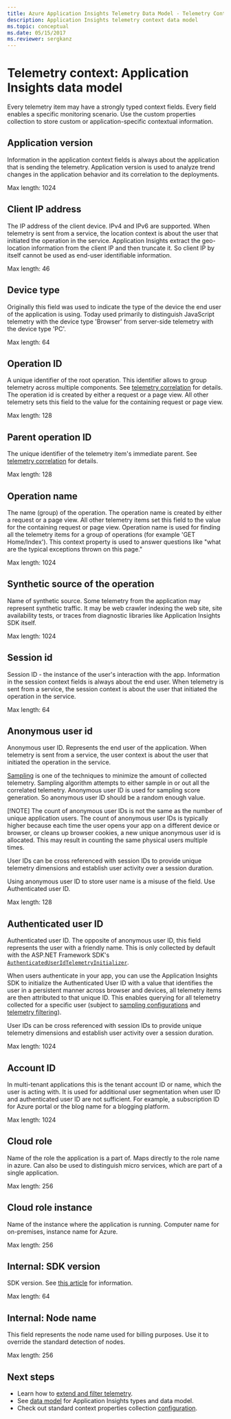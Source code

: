 ```yaml
---
title: Azure Application Insights Telemetry Data Model - Telemetry Context | Microsoft Docs
description: Application Insights telemetry context data model
ms.topic: conceptual
ms.date: 05/15/2017
ms.reviewer: sergkanz
---
```


# Telemetry context: Application Insights data model

Every telemetry item may have a strongly typed context fields. Every field enables a specific monitoring scenario. Use the custom properties collection to store custom or application-specific contextual information.


## Application version

Information in the application context fields is always about the application that is sending the telemetry. Application version is used to analyze trend changes in the application behavior and its correlation to the deployments.

Max length: 1024


## Client IP address

The IP address of the client device. IPv4 and IPv6 are supported. When telemetry is sent from a service, the location context is about the user that initiated the operation in the service. Application Insights extract the geo-location information from the client IP and then truncate it. So client IP by itself cannot be used as end-user identifiable information. 

Max length: 46


## Device type

Originally this field was used to indicate the type of the device the end user of the application is using. Today used primarily to distinguish JavaScript telemetry with the device type 'Browser' from server-side telemetry with the device type 'PC'.

Max length: 64


## Operation ID

A unique identifier of the root operation. This identifier allows to group telemetry across multiple components. See [telemetry correlation](./correlation.md) for details. The operation id is created by either a request or a page view. All other telemetry sets this field to the value for the containing request or page view. 

Max length: 128


## Parent operation ID

The unique identifier of the telemetry item's immediate parent. See [telemetry correlation](./correlation.md) for details.

Max length: 128


## Operation name

The name (group) of the operation. The operation name is created by either a request or a page view. All other telemetry items set this field to the value for the containing request or page view. Operation name is used for finding all the telemetry items for a group of operations (for example 'GET Home/Index'). This context property is used to answer questions like "what are the typical exceptions thrown on this page."

Max length: 1024


## Synthetic source of the operation

Name of synthetic source. Some telemetry from the application may represent synthetic traffic. It may be web crawler indexing the web site, site availability tests, or traces from diagnostic libraries like Application Insights SDK itself.

Max length: 1024


## Session id

Session ID - the instance of the user's interaction with the app. Information in the session context fields is always about the end user. When telemetry is sent from a service, the session context is about the user that initiated the operation in the service.

Max length: 64


## Anonymous user id

Anonymous user ID. Represents the end user of the application. When telemetry is sent from a service, the user context is about the user that initiated the operation in the service.

[Sampling](./sampling.md) is one of the techniques to minimize the amount of collected telemetry. Sampling algorithm attempts to either sample in or out all the correlated telemetry. Anonymous user ID is used for sampling score generation. So anonymous user ID should be a random enough value. 

[!NOTE]
The count of anonymous user IDs is not the same as the number of unique application users. The count of anonymous user IDs is typically higher because each time the user opens your app on a different device or browser, or cleans up browser cookies, a new unique anonymous user id is allocated. This may result in counting the same physical users multiple times.

User IDs can be cross referenced with session IDs to provide unique telemetry dimensions and establish user activity over a session duration.

Using anonymous user ID to store user name is a misuse of the field. Use Authenticated user ID.

Max length: 128


## Authenticated user ID

Authenticated user ID. The opposite of anonymous user ID, this field represents the user with a friendly name. This is only collected by default with the ASP.NET Framework SDK's [`AuthenticatedUserIdTelemetryInitializer`](https://github.com/microsoft/ApplicationInsights-dotnet/blob/develop/WEB/Src/Web/Web/AuthenticatedUserIdTelemetryInitializer.cs).  

When users authenticate in your app, you can use the Application Insights SDK to initialize the Authenticated User ID with a value that identifies the user in a persistent manner across browser and devices, all telemetry items are then attributed to that unique ID. This enables querying for all telemetry collected for a specific user (subject to [sampling configurations](./sampling.md) and [telemetry filtering](./api-filtering-sampling.md)). 

User IDs can be cross referenced with session IDs to provide unique telemetry dimensions and establish user activity over a session duration.

Max length: 1024


## Account ID

In multi-tenant applications this is the tenant account ID or name, which the user is acting with. It is used for additional user segmentation when user ID and authenticated user ID are not sufficient. For example, a subscription ID for Azure portal or the blog name for a blogging platform.

Max length: 1024


## Cloud role

Name of the role the application is a part of. Maps directly to the role name in azure. Can also be used to distinguish micro services, which are part of a single application.

Max length: 256


## Cloud role instance

Name of the instance where the application is running. Computer name for on-premises, instance name for Azure.

Max length: 256


## Internal: SDK version

SDK version. See [this article](https://github.com/MohanGsk/ApplicationInsights-Home/blob/master/EndpointSpecs/SDK-VERSIONS.md) for information.

Max length: 64


## Internal: Node name

This field represents the node name used for billing purposes. Use it to override the standard detection of nodes.

Max length: 256


## Next steps

- Learn how to [extend and filter telemetry](./api-filtering-sampling.md).
- See [data model](data-model.md) for Application Insights types and data model.
- Check out standard context properties collection [configuration](./configuration-with-applicationinsights-config.md#telemetry-initializers-aspnet).

